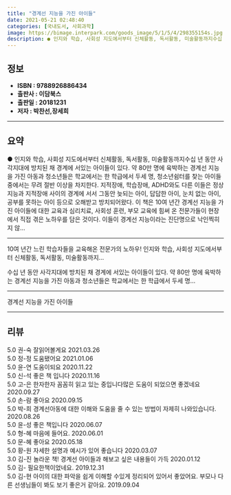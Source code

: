 ```yaml
---
title: "경계선 지능을 가진 아이들"
date: 2021-05-21 02:48:40
categories: [국내도서, 사회과학]
image: https://bimage.interpark.com/goods_image/5/1/5/4/298355154s.jpg
description: ● 인지와 학습, 사회성 지도에서부터 신체활동, 독서활동, 미술활동까지수십 년 동안 사각지대에 방치된 채 경계에 서있는 아이들이 있다. 약 80만 명에 육박하는 경계선 지능을 가진 아동과 청소년들은 학교에서는 한 학급에서 두세 명, 청소년쉼터를 찾는 아이들 중에서는 무려 절반 이상을
---
```


## **정보**

- **ISBN : 9788926886434**
- **출판사 : 이담북스**
- **출판일 : 20181231**
- **저자 : 박찬선,장세희**

------



## **요약**

●  인지와 학습, 사회성 지도에서부터 신체활동, 독서활동, 미술활동까지수십 년 동안 사각지대에 방치된 채 경계에 서있는 아이들이 있다. 약 80만 명에 육박하는 경계선 지능을 가진 아동과 청소년들은 학교에서는 한 학급에서 두세 명, 청소년쉼터를 찾는 아이들 중에서는 무려 절반 이상을 차지한다. 지적장애, 학습장애, ADHD와도 다른 이들은 정상 지능과 지적장애 사이의 경계에 서서 그동안 늦되는 아이, 답답한 아이, 눈치 없는 아이, 공부를 못하는 아이 등으로 오해받고 방치되어왔다. 이 책은 10여 년간 경계선 지능을 가진 아이들에 대한 교육과 심리치료, 사회성 훈련, 부모 교육에 힘써 온 전문가들이 현장에서 직접 겪은 노하우를 담은 것이다. 이들이 경계선 지능이라는 진단명으로 낙인찍히지 않...

------

10여 년간 느린 학습자들을 교육해온 전문가의 노하우!
인지와 학습, 사회성 지도에서부터 신체활동, 독서활동, 미술활동까지…

수십 년 동안 사각지대에 방치된 채 경계에 서있는 아이들이 있다. 약 80만 명에 육박하는 경계선 지능을 가진 아동과 청소년들은 학교에서는 한 학급에서 두세 명... 

------


경계선 지능을 가진 아이들 

------


## **리뷰** 

5.0 권-숙 잘읽어볼게요 2021.03.26 <br/>5.0 정-정 도움됐어요 2021.01.06 <br/>5.0 윤-연 도움이되요 2020.11.22 <br/>5.0 신-석 좋은 책 입니다 2020.11.16 <br/>5.0 고-은 한자한자 꼼꼼히 읽고 있는 중입니다많은 도움이 되었으면 좋겠네요 2020.09.27 <br/>5.0 손-람 좋아요 2020.09.15 <br/>5.0 박-희 경계선아동에 대한 이해와 도움을 줄 수 있는 방법이 자제히 나와있습니다. 2020.08.26 <br/>5.0 윤-성 좋은 책입니다 2020.06.07 <br/>5.0 형-혜 마음에 들어요. 2020.06.01 <br/>5.0 문-혜 좋아요 2020.05.18 <br/>5.0 황-원 자세한 설명과 예시가 있어 좋습니다 2020.03.07 <br/>3.0 김-진 놀라운 책! 경계선 아이들과 해보고 싶은 내용들이 가득 2020.01.12 <br/>5.0 김- 필요한책이었네요. 2019.12.31 <br/>5.0 김-현 아이의 대한 파악을 쉽게 이해할 수있게 정리되어 있어서 좋았어요. 부모나 다른 선생님들이 봐도 보기 좋은거 같아요. 2019.09.04 <br/>